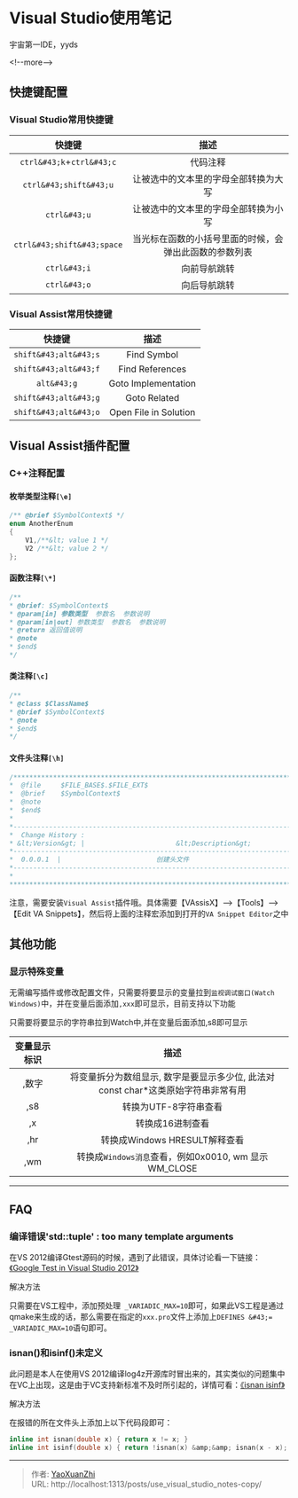 # Visual Studio使用笔记


宇宙第一IDE，yyds

&lt;!--more--&gt;

## 快捷键配置

### Visual Studio常用快捷键
|  快捷键   |  描述   |
| :----: | :----------: |
| `ctrl&#43;k`&#43;`ctrl&#43;c` |  代码注释  |
| `ctrl&#43;shift&#43;u` |  让被选中的文本里的字母全部转换为大写  |
| `ctrl&#43;u` |  让被选中的文本里的字母全部转换为小写  |
| `ctrl&#43;shift&#43;space` |  当光标在函数的小括号里面的时候，会弹出此函数的参数列表  |
| `ctrl&#43;i` |  向前导航跳转  |
| `ctrl&#43;o` |  向后导航跳转  |

### Visual Assist常用快捷键
|  快捷键   |  描述   |
| :----: | :----------: |
| `shift&#43;alt&#43;s` |  Find Symbol  |
| `shift&#43;alt&#43;f` |  Find References  |
| `alt&#43;g` |  Goto Implementation  |
| `shift&#43;alt&#43;g` |  Goto Related  |
| `shift&#43;alt&#43;o` |  Open File in Solution  |

## Visual Assist插件配置

### C&#43;&#43;注释配置

#### 枚举类型注释`[\e]`
```c&#43;&#43;
/** @brief $SymbolContext$ */
enum AnotherEnum
{
    V1,/**&lt; value 1 */
    V2 /**&lt; value 2 */
};
```

#### 函数注释`[\*]`
```c&#43;&#43;
/** 
* @brief: $SymbolContext$
* @param[in] 参数类型  参数名  参数说明
* @param[in|out] 参数类型  参数名  参数说明
* @return 返回值说明
* @note   
* $end$
*/
```

#### 类注释`[\c]`
```c&#43;&#43;
/**
* @class $ClassName$
* @brief $SymbolContext$                                                                                         
* @note   
* $end$
*/
```

#### 文件头注释`[\h]`
```c&#43;&#43;
/*****************************************************************************
*  @file     $FILE_BASE$.$FILE_EXT$
*  @brief    $SymbolContext$
*  @note
*  $end$
*
*----------------------------------------------------------------------------*
*  Change History :
* &lt;Version&gt; |                       &lt;Description&gt;
*----------------------------------------------------------------------------*
*  0.0.0.1  |                        创建头文件
*----------------------------------------------------------------------------*
*
*****************************************************************************/
```

注意，需要安装`Visual Assist`插件哦。具体需要【VAssisX】--&gt;【Tools】--&gt;【Edit VA Snippets】，然后将上面的注释宏添加到打开的`VA Snippet Editor`之中

## 其他功能

### 显示特殊变量
无需编写插件或修改配置文件，只需要将要显示的变量拉到`监视调试窗口(Watch Windows)`中，并在变量后面添加`,xxx`即可显示，目前支持以下功能

只需要将要显示的字符串拉到Watch中,并在变量后面添加,s8即可显示

|  变量显示标识   |  描述   |
| :----: | :----------: |
| ,数字  |   将变量拆分为数组显示, 数字是要显示多少位, 此法对const char*这类原始字符串非常有用    |
| ,s8  |   转换为UTF-8字符串查看   |
| ,x  |   转换成16进制查看    |
| ,hr  |   转换成Windows HRESULT解释查看    |
| ,wm  |   转换成`Windows消息`查看，例如0x0010, wm 显示 WM_CLOSE    |

---

## FAQ
### 编译错误&#39;std::tuple&#39; : too many template arguments
在VS 2012编译Gtest源码的时候，遇到了此错误，具体讨论看一下链接：[《Google Test in Visual Studio 2012》](https://stackoverflow.com/questions/12558327/google-test-in-visual-studio-2012)

解决方法

只需要在VS工程中，添加预处理` _VARIADIC_MAX=10`即可，如果此VS工程是通过qmake来生成的话，那么需要在指定的`xxx.pro`文件上添加上`DEFINES &#43;= _VARIADIC_MAX=10`语句即可。

### isnan()和isinf()未定义
此问题是本人在使用VS 2012编译log4z开源库时冒出来的，其实类似的问题集中在VC上出现，这是由于VC支持新标准不及时所引起的，详情可看：[《isnan isinf》](http://blog.csdn.net/sunmenggmail/article/details/7853081)

解决方法

在报错的所在文件头上添加上以下代码段即可：

```c&#43;&#43;
inline int isnan(double x) { return x != x; }
inline int isinf(double x) { return !isnan(x) &amp;&amp; isnan(x - x); }
```

---

> 作者: [YaoXuanZhi](https://github.com/YaoXuanZhi)  
> URL: http://localhost:1313/posts/use_visual_studio_notes-copy/  

